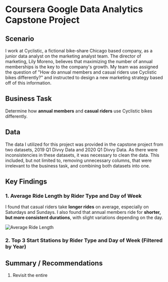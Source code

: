 # Coursera Google Data Analytics Capstone Project
## Scenario
I work at Cyclistic, a fictional bike-share Chicago based company, as a junior data analyst on the marketing analyst team. The director of marketing, Lily Moreno, believes that maximizing the number of annual memberships is the key to the company's growth. My team was assigned the question of "How do annual members and casual riders use Cyclistic bikes differently?" and instructed to design a new marketing strategy based off of this information.

## Business Task
Determine how **annual members** and **casual riders** use Cyclistic bikes differently.

## Data
The data I utilized for this project was provided in the capstone project from two datasets, 2019 Q1 Divvy Data and 2020 Q1 Divvy Data. As there were inconsistencies in these datasets, it was necessary to clean the data. This included, but not limited to, removing unnecessary columns, that were irrelevant to the business task, and combining both datasets into one. 

## Key Findings
### 1. Average Ride Length by Rider Type and Day of Week
I found that casual riders take **longer rides** on average, especially on Saturdays and Sundays.
I also found that annual members ride for **shorter, but more consistent durations**, with slight variations depending on the day.

![Average Ride Length](Visuals/average_ride_duration.png)

### 2. Top 3 Start Stations by Rider Type and Day of Week (Filtered by Year)

## Summary / Recommendations
1. Revisit the entire 
